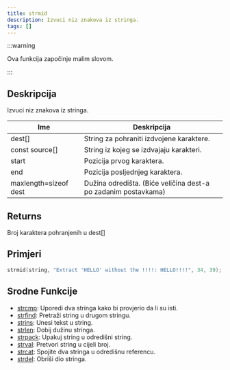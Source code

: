 ```yaml
---
title: strmid
description: Izvuci niz znakova iz stringa.
tags: []
---
```


:::warning

Ova funkcija započinje malim slovom.

:::

## Deskripcija

Izvuci niz znakova iz stringa.

| Ime                   | Deskripcija                                                    |
| --------------------- | -------------------------------------------------------------- |
| dest[]                | String za pohraniti izdvojene karaktere.                       |
| const source[]        | String iz kojeg se izdvajaju karakteri.                        |
| start                 | Pozicija prvog karaktera.                                      |
| end                   | Pozicija posljednjeg karaktera.                                |
| maxlength=sizeof dest | Dužina odredišta. (Biće veličina dest-a po zadanim postavkama) |

## Returns

Broj karaktera pohranjenih u dest[]

## Primjeri

```c
strmid(string, "Extract 'HELLO' without the !!!!: HELLO!!!!", 34, 39); //string sadrži "HELLO"
```

## Srodne Funkcije

- [strcmp](strcmp): Uporedi dva stringa kako bi provjerio da li su isti.
- [strfind](strfind): Pretraži string u drugom stringu.
- [strins](../function/strins): Unesi tekst u string.
- [strlen](../function/strlen): Dobij dužinu stringa.
- [strpack](strpack): Upakuj string u odredišni string.
- [strval](strval): Pretvori string u cijeli broj.
- [strcat](strcat): Spojite dva stringa u odredišnu referencu.
- [strdel](strdel): Obriši dio stringa.
